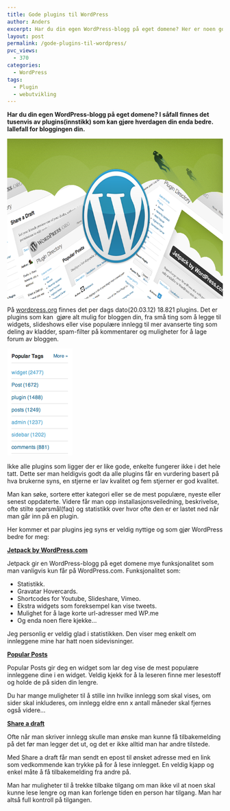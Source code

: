 ```yaml
---
title: Gode plugins til WordPress
author: Anders
excerpt: Har du din egen WordPress-blogg på eget domene? Her er noen gode plugins jeg kan anbefale.
layout: post
permalink: /gode-plugins-til-wordpress/
pvc_views:
  - 370
categories:
  - WordPress
tags:
  - Plugin
  - webutvikling
---
```

**Har du din egen WordPress-blogg på eget domene? I såfall finnes det tusenvis av plugins(innstikk) som kan gjøre hverdagen din enda bedre. Iallefall for bloggingen din.**

[<img class="aligncenter size-full wp-image-604" title="wordpressplugins" src="/wp-content/uploads/2012/03/wordpressplugins.png" alt="Screenshot of plugins" width="700" height="373" />][1]

På [wordpress.org][2] finnes det per dags dato(20.03.12) 18.821 plugins. Det er plugins som kan  gjøre alt mulig for bloggen din, fra små ting som å legge til widgets, slideshows eller vise populære innlegg til mer avanserte ting som deling av kladder, spam-filter på kommentarer og muligheter for å lage forum av bloggen.

<img class="alignright size-full wp-image-594" title="Sortbytags" src="/wp-content/uploads/2012/03/sortbytags.png" alt="Screenshot from wordpress.org/extend" width="152" height="249" />

Ikke alle plugins som ligger der er like gode, enkelte fungerer ikke i det hele tatt. Dette ser man heldigvis godt da alle plugins får en vurdering basert på hva brukerne syns, en stjerne er lav kvalitet og fem stjerner er god kvalitet.

Man kan søke, sortere etter kategori eller se de mest populære, nyeste eller senest oppdaterte. Videre får man opp installasjonsveiledning, beskrivelse, ofte stilte spørsmål(faq) og statistikk over hvor ofte den er er lastet ned når man går inn på en plugin.

Her kommer et par plugins jeg syns er veldig nyttige og som gjør WordPress bedre for meg:

**[Jetpack by WordPress.com][3]**

Jetpack gir en WordPress-blogg på eget domene mye funksjonalitet som man vanligvis kun får på WordPress.com. Funksjonalitet som:

  * Statistikk.
  * Gravatar Hovercards.
  * Shortcodes for Youtube, Slideshare, Vimeo.
  * Ekstra widgets som foreksempel kan vise tweets.
  * Mulighet for å lage korte url-adresser med WP.me
  * Og enda noen flere kjekke&#8230;

Jeg personlig er veldig glad i statistikken. Den viser meg enkelt om innleggene mine har hatt noen sidevisninger.

**[Popular Posts][4]**

Popular Posts gir deg en widget som lar deg vise de mest populære innleggene dine i en widget. Veldig kjekk for å la leseren finne mer lesestoff og holde de på siden din lengre.

Du har mange muligheter til å stille inn hvilke innlegg som skal vises, om sider skal inkluderes, om innlegg eldre enn x antall måneder skal fjernes også videre&#8230;

**[Share a draft][5]**

Ofte når man skriver innlegg skulle man ønske man kunne få tilbakemelding på det før man legger det ut, og det er ikke alltid man har andre tilstede.

Med Share a draft får man sendt en epost til ønsket adresse med en link som vedkommende kan trykke på for å lese innlegget. En veldig kjapp og enkel måte å få tilbakemelding fra andre på.

Man har muligheter til å trekke tilbake tilgang om man ikke vil at noen skal kunne lese lengre og man kan forlenge tiden en person har tilgang. Man har altså full kontroll på tilgangen.

 [1]: /wp-content/uploads/2012/03/wordpressplugins.png
 [2]: http://wordpress.org/extend/plugins/ "WordPress Plugins"
 [3]: http://wordpress.org/extend/plugins/jetpack/ "Jetpack by WordPress.com - WordPress plugin"
 [4]: http://wordpress.org/extend/plugins/popular-posts-plugin/ "Popular Posts - WordPress plugin"
 [5]: http://wordpress.org/extend/plugins/shareadraft/ "Share a draft - WordPress plugin"